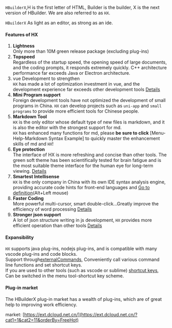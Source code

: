 `HBuilderX`,H is the first letter of HTML, Builder is the builder, X is the next version of HBuilder. We are also referred to as `HX`.

`HBuilderX` As light as an editor, as strong as an ide.

#### Features of HX
1. **Lightness**
<br/>Only more than 10M green release package (excluding plug-ins)
2. **Topspeed**
<br/>Regardless of the startup speed, the opening speed of large documents, and the coding prompts, it responds extremely quickly.
	C++ architecture performance far exceeds Java or Electron architecture.
3. vue Development to strengthen
<br/>`HX` has made a lot of optimization investment in vue, and the development experience far exceeds other development tools
	[Details](/Tutorial/Language/vue)
4. **Mini Program support**
<br/>Foreign development tools have not optimized the development of small programs in China. `HX` can develop projects such as `uni-app` and `small programs` to provide more efficient tools for Chinese people.
5. **Markdown Tool**
<br/>`HX` is the only editor whose default type of new files is markdown, and it is also the editor with the strongest support for md.
<br/>`HX` has enhanced many functions for md, please **be sure to click** [Menu-Help-Markdown Syntax Example] to quickly master the enhancement skills of md and `HX`!
6. **Eye protection**
<br/>The interface of HX is more refreshing and concise than other tools. The green soft theme has been scientifically tested for brain fatigue and is the most suitable theme interface for the human eye for long-term viewing.
	[Details](/Tutorial/Other/health)
7. **Smartest Intellisense**
<br/>`HX` is the only company in China with its own IDE syntax analysis engine, providing accurate code hints for front-end languages and [Go to definition](/Tutorial/UserGuide/goto?id=转到定义)(Alt+Left mouse)
8. **Faster Coding**
<br/>More powerful multi-cursor, smart double-click...Greatly improve the efficiency of word processing [Details](/Tutorial/UserGuide/selection)
9. **Stronger json support**
<br/>A lot of json structure writing in js development, `HX` provides more efficient operation than other tools
	[Details](/Tutorial/Language/json)


#### Expansibility
`HX` supports java plug-ins, nodejs plug-ins, and is compatible with many vscode plug-ins and code blocks.<br/>
Support through[externalCommands](/Tutorial/UserGuide/externalCommands), Conveniently call various command line functions and set shortcut keys.<br/>
If you are used to other tools (such as vscode or sublime) [shortcut keys](/Tutorial/keybindings), Can be switched in the menu tool-shortcut key scheme.

#### Plug-in market

The HBuilderX plug-in market has a wealth of plug-ins, which are of great help to improving work efficiency.

market: [https://ext.dcloud.net.cn/](https://ext.dcloud.net.cn/?cat1=1&cat2=11&orderBy=FreeHot)